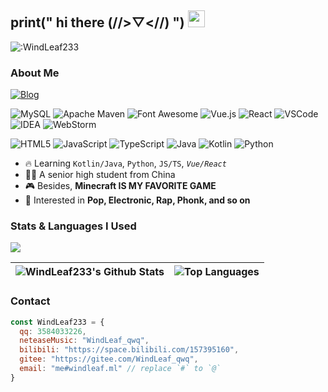 ## print(" hi there (//>▽<//) ") <img src="https://user-images.githubusercontent.com/5679180/79618120-0daffb80-80be-11ea-819e-d2b0fa904d07.gif" width="27">

![:WindLeaf233](https://count.getloli.com/get/@WindLeaf233?theme=rule34)

### About Me

<a href="https://windleaf.ml/" target="_blank"> <img src="https://img.shields.io/badge/Blog-WindLeaf's Blog-%23333?style=for-the-badge" alt="Blog" /> </a>

<p>
  <img alt="MySQL" src="https://img.shields.io/badge/MySQL-005C84?style=for-the-badge&logo=mysql&logoColor=white" />
  <img alt="Apache Maven" src="https://img.shields.io/badge/apache_maven-C71A36?style=for-the-badge&logo=apachemaven&logoColor=white" />
  <img alt="Font Awesome" src="https://img.shields.io/badge/Font_Awesome-339AF0?style=for-the-badge&logo=fontawesome&logoColor=white" />
  <img alt="Vue.js" src="https://img.shields.io/badge/Vue.js-35495E?style=for-the-badge&logo=vuedotjs&logoColor=4FC08D" />
  <img alt="React" src="https://img.shields.io/badge/React-20232A?style=for-the-badge&logo=react&logoColor=61DAFB" />
  <img alt="VSCode" src="https://img.shields.io/badge/VSCode-0078D4?style=for-the-badge&logo=visual%20studio%20code&logoColor=white" />
  <img alt="IDEA" src="https://img.shields.io/badge/IntelliJ_IDEA-000000.svg?style=for-the-badge&logo=intellij-idea&logoColor=white" />
  <img alt="WebStorm" src="https://img.shields.io/badge/WebStorm-000000?style=for-the-badge&logo=WebStorm&logoColor=white" />
</p>

<p>
  <img alt="HTML5" src="https://img.shields.io/badge/HTML5-E34F26?style=for-the-badge&logo=html5&logoColor=white" />
  <img alt="JavaScript" src="https://img.shields.io/badge/JavaScript-323330?style=for-the-badge&logo=javascript&logoColor=F7DF1E" />
  <img alt="TypeScript" src="https://img.shields.io/badge/TypeScript-007ACC?style=for-the-badge&logo=typescript&logoColor=white" />
  <img alt="Java" src="https://img.shields.io/badge/Java(OpenJDK)-ED8B00?style=for-the-badge&logo=openjdk&logoColor=white" />
  <img alt="Kotlin" src="https://img.shields.io/badge/Kotlin-0095D5?&style=for-the-badge&logo=kotlin&logoColor=white" />
  <img alt="Python" src="https://img.shields.io/badge/Python-FFD43B?style=for-the-badge&logo=python&logoColor=blue" />
</p>

- 🔥 Learning `Kotlin/Java`, `Python`, `JS/TS`, *`Vue/React`*
- 👨‍🎓 A senior high student from China
- 🎮 Besides, **Minecraft IS MY FAVORITE GAME**
- 🎵 Interested in **Pop, Electronic, Rap, Phonk, and so on**

### Stats & Languages I Used

<img src="https://github-profile-summary-cards.vercel.app/api/cards/profile-details?username=WindLeaf233&theme=radical" />

|<img align="center" src="https://github-readme-stats.vercel.app/api?username=WindLeaf233&theme=radical&show_icons=true&hide=stars&count_private=true&hide_border=true" alt="WindLeaf233's Github Stats" />|<img align="center" src="https://github-readme-stats.vercel.app/api/top-langs/?username=WindLeaf233&layout=compact&theme=radical&hide_border=true" alt="Top Languages"/>|
|--|--|

### Contact

```javascript
const WindLeaf233 = {
  qq: 3584033226,
  neteaseMusic: "WindLeaf_qwq",
  bilibili: "https://space.bilibili.com/157395160",
  gitee: "https://gitee.com/WindLeaf_qwq",
  email: "me#windleaf.ml" // replace `#` to `@`
}
```
